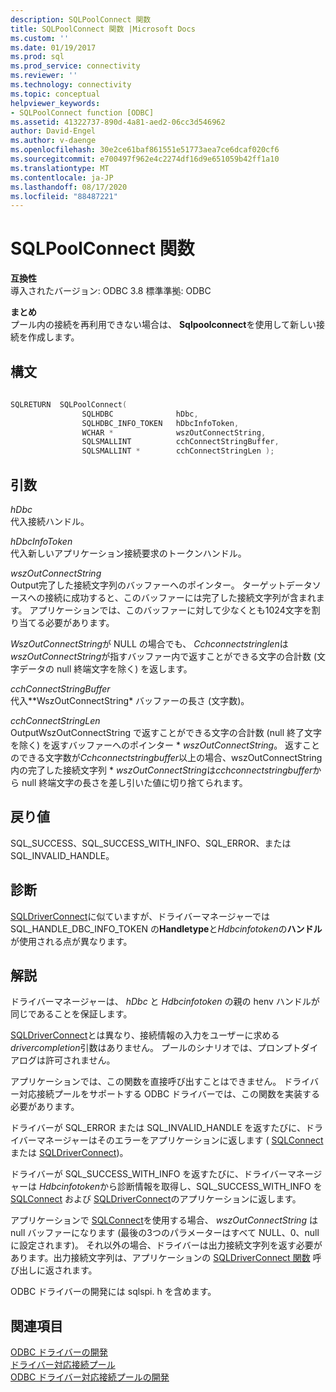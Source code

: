 ```yaml
---
description: SQLPoolConnect 関数
title: SQLPoolConnect 関数 |Microsoft Docs
ms.custom: ''
ms.date: 01/19/2017
ms.prod: sql
ms.prod_service: connectivity
ms.reviewer: ''
ms.technology: connectivity
ms.topic: conceptual
helpviewer_keywords:
- SQLPoolConnect function [ODBC]
ms.assetid: 41322737-890d-4a81-aed2-06cc3d546962
author: David-Engel
ms.author: v-daenge
ms.openlocfilehash: 30e2ce61baf861551e51773aea7ce6dcaf020cf6
ms.sourcegitcommit: e700497f962e4c2274df16d9e651059b42ff1a10
ms.translationtype: MT
ms.contentlocale: ja-JP
ms.lasthandoff: 08/17/2020
ms.locfileid: "88487221"
---
```

# <a name="sqlpoolconnect-function"></a>SQLPoolConnect 関数
**互換性**  
 導入されたバージョン: ODBC 3.8 標準準拠: ODBC  
  
 **まとめ**  
 プール内の接続を再利用できない場合は、 **Sqlpoolconnect**を使用して新しい接続を作成します。  
  
## <a name="syntax"></a>構文  
  
```cpp
  
SQLRETURN  SQLPoolConnect(  
                SQLHDBC              hDbc,  
                SQLHDBC_INFO_TOKEN   hDbcInfoToken,  
                WCHAR *              wszOutConnectString,  
                SQLSMALLINT          cchConnectStringBuffer,  
                SQLSMALLINT *        cchConnectStringLen );  
```  
  
## <a name="arguments"></a>引数  
 *hDbc*  
 代入接続ハンドル。  
  
 *hDbcInfoToken*  
 代入新しいアプリケーション接続要求のトークンハンドル。  
  
 *wszOutConnectString*  
 Output完了した接続文字列のバッファーへのポインター。 ターゲットデータソースへの接続に成功すると、このバッファーには完了した接続文字列が含まれます。 アプリケーションでは、このバッファーに対して少なくとも1024文字を割り当てる必要があります。  
  
 *WszOutConnectString*が NULL の場合でも、 *Cchconnectstringlen*は*wszOutConnectString*が指すバッファー内で返すことができる文字の合計数 (文字データの null 終端文字を除く) を返します。  
  
 *cchConnectStringBuffer*  
 代入**WszOutConnectString* バッファーの長さ (文字数)。  
  
 *cchConnectStringLen*  
 OutputWszOutConnectString で返すことができる文字の合計数 (null 終了文字を除く) を返すバッファーへのポインター \* *wszOutConnectString*。 返すことのできる文字数が*Cchconnectstringbuffer*以上の場合、wszOutConnectString 内の完了した接続文字列 \* *wszOutConnectString*は*cchconnectstringbuffer*から null 終端文字の長さを差し引いた値に切り捨てられます。  
  
## <a name="returns"></a>戻り値  
 SQL_SUCCESS、SQL_SUCCESS_WITH_INFO、SQL_ERROR、または SQL_INVALID_HANDLE。  
  
## <a name="diagnostics"></a>診断  
 [SQLDriverConnect](../../../odbc/reference/syntax/sqldriverconnect-function.md)に似ていますが、ドライバーマネージャーでは SQL_HANDLE_DBC_INFO_TOKEN の**Handletype**と*Hdbcinfotoken*の**ハンドル**が使用される点が異なります。  
  
## <a name="remarks"></a>解説  
 ドライバーマネージャーは、 *hDbc* と *Hdbcinfotoken* の親の henv ハンドルが同じであることを保証します。  
  
 [SQLDriverConnect](../../../odbc/reference/syntax/sqldriverconnect-function.md)とは異なり、接続情報の入力をユーザーに求める*drivercompletion*引数はありません。 プールのシナリオでは、プロンプトダイアログは許可されません。  
  
 アプリケーションでは、この関数を直接呼び出すことはできません。 ドライバー対応接続プールをサポートする ODBC ドライバーでは、この関数を実装する必要があります。  
  
 ドライバーが SQL_ERROR または SQL_INVALID_HANDLE を返すたびに、ドライバーマネージャーはそのエラーをアプリケーションに返します ( [SQLConnect](../../../odbc/reference/syntax/sqlconnect-function.md) または [SQLDriverConnect](../../../odbc/reference/syntax/sqldriverconnect-function.md))。  
  
 ドライバーが SQL_SUCCESS_WITH_INFO を返すたびに、ドライバーマネージャーは *Hdbcinfotoken*から診断情報を取得し、SQL_SUCCESS_WITH_INFO を [SQLConnect](../../../odbc/reference/syntax/sqlconnect-function.md) および [SQLDriverConnect](../../../odbc/reference/syntax/sqldriverconnect-function.md)のアプリケーションに返します。  
  
 アプリケーションで [SQLConnect](../../../odbc/reference/syntax/sqlconnect-function.md)を使用する場合、 *wszOutConnectString* は null バッファーになります (最後の3つのパラメーターはすべて NULL、0、null に設定されます)。 それ以外の場合、ドライバーは出力接続文字列を返す必要があります。出力接続文字列は、アプリケーションの [SQLDriverConnect 関数](../../../odbc/reference/syntax/sqldriverconnect-function.md) 呼び出しに返されます。  
  
 ODBC ドライバーの開発には sqlspi. h を含めます。  
  
## <a name="see-also"></a>関連項目  
 [ODBC ドライバーの開発](../../../odbc/reference/develop-driver/developing-an-odbc-driver.md)   
 [ドライバー対応接続プール](../../../odbc/reference/develop-app/driver-aware-connection-pooling.md)   
 [ODBC ドライバー対応接続プールの開発](../../../odbc/reference/develop-driver/developing-connection-pool-awareness-in-an-odbc-driver.md)
